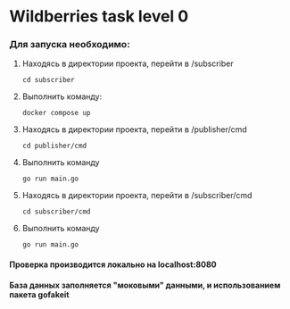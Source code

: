 # Wildberries task level 0

### Для запуска необходимо:
1) Находясь в директории проекта, перейти в /subscriber
   ```
   cd subscriber
   ```
2) Выполнить команду:
   ```
   docker compose up 
   ```
3) Находясь в директории проекта, перейти в /publisher/cmd
   ```
   cd publisher/cmd
   ```
4) Выполнить команду
   ```
   go run main.go
   ```
5) Находясь в директории проекта, перейти в /subscriber/cmd
   ```
   cd subscriber/cmd
   ```
6) Выполнить команду
   ```
   go run main.go
   ```

#### Проверка производится локально на localhost:8080

#### База данных заполняется "моковыми" данными, и использованием пакета gofakeit
